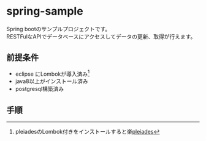 # spring-sample

 Spring bootのサンプルプロジェクトです。  
 RESTFulなAPIでデータベースにアクセスしてデータの更新、取得が行えます。
 <br>


 ## 前提条件
- eclipse にLombokが導入済み[^1]
- java8以上がインストール済み
- postgresql構築済み  

[^1]:pleiadesのLombok付きをインストールすると楽[pleiades](https://mergedoc.osdn.jp/)


## 手順
